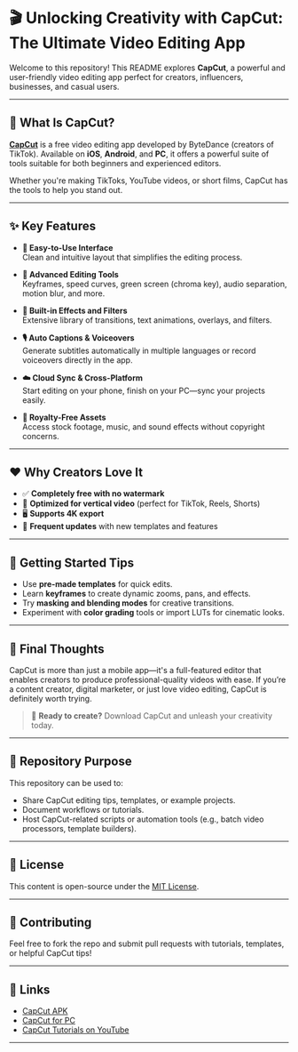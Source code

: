# 🎬 Unlocking Creativity with CapCut: The Ultimate Video Editing App

Welcome to this repository! This README explores **CapCut**, a powerful and user-friendly video editing app perfect for creators, influencers, businesses, and casual users.

---

## 📱 What Is CapCut?

**[CapCut](https://www.capeditcut.com/)** is a free video editing app developed by ByteDance (creators of TikTok). Available on **iOS**, **Android**, and **PC**, it offers a powerful suite of tools suitable for both beginners and experienced editors.

Whether you're making TikToks, YouTube videos, or short films, CapCut has the tools to help you stand out.

---

## ✨ Key Features

- **🎨 Easy-to-Use Interface**  
  Clean and intuitive layout that simplifies the editing process.

- **🎥 Advanced Editing Tools**  
  Keyframes, speed curves, green screen (chroma key), audio separation, motion blur, and more.

- **🧩 Built-in Effects and Filters**  
  Extensive library of transitions, text animations, overlays, and filters.

- **🎙️ Auto Captions & Voiceovers**  
  Generate subtitles automatically in multiple languages or record voiceovers directly in the app.

- **☁️ Cloud Sync & Cross-Platform**  
  Start editing on your phone, finish on your PC—sync your projects easily.

- **🎵 Royalty-Free Assets**  
  Access stock footage, music, and sound effects without copyright concerns.

---

## ❤️ Why Creators Love It

- ✅ **Completely free with no watermark**
- 📱 **Optimized for vertical video** (perfect for TikTok, Reels, Shorts)
- 🖥️ **Supports 4K export**
- 🔄 **Frequent updates** with new templates and features

---

## 🚀 Getting Started Tips

- Use **pre-made templates** for quick edits.
- Learn **keyframes** to create dynamic zooms, pans, and effects.
- Try **masking and blending modes** for creative transitions.
- Experiment with **color grading** tools or import LUTs for cinematic looks.

---

## 🧠 Final Thoughts

CapCut is more than just a mobile app—it's a full-featured editor that enables creators to produce professional-quality videos with ease. If you’re a content creator, digital marketer, or just love video editing, CapCut is definitely worth trying.

> 🎥 **Ready to create?** Download CapCut and unleash your creativity today.

---

## 📂 Repository Purpose

This repository can be used to:
- Share CapCut editing tips, templates, or example projects.
- Document workflows or tutorials.
- Host CapCut-related scripts or automation tools (e.g., batch video processors, template builders).

---

## 📌 License

This content is open-source under the [MIT License](LICENSE).

---

## 🙌 Contributing

Feel free to fork the repo and submit pull requests with tutorials, templates, or helpful CapCut tips!

---

## 🔗 Links

- [CapCut APK](https://www.capeditcut.com/)
- [CapCut for PC](https://www.capeditcut.com/capcut-for-pc/)
- [CapCut Tutorials on YouTube](https://www.youtube.com/results?search_query=capcut+tutorial)

---
